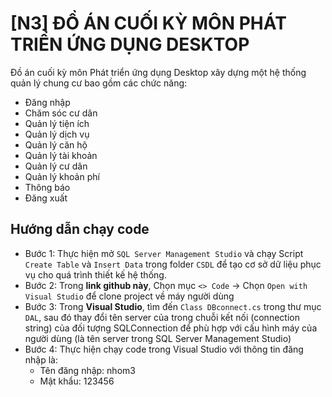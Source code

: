 # [N3] ĐỒ ÁN CUỐI KỲ MÔN PHÁT TRIỂN ỨNG DỤNG DESKTOP
Đồ án cuối kỳ môn Phát triển ứng dụng Desktop xây dựng một hệ thống quản lý chung cư bao gồm các chức năng:
- Đăng nhập 
- Chăm sóc cư dân
- Quản lý tiện ích 
- Quản lý dịch vụ 
- Quản lý căn hộ 
- Quản lý tài khoản
- Quản lý cư dân 
- Quản lý khoản phí
- Thông báo 
- Đăng xuất

## Hướng dẫn chạy code
- Bước 1: Thực hiện mở `SQL Server Management Studio` và chạy Script `Create Table` và `Insert Data` trong folder `CSDL` để tạo cơ sở dữ liệu phục vụ cho quá trình thiết kế hệ thống.
- Bước 2: Trong **link github này**, Chọn mục `<> Code` → Chọn `Open with Visual Studio` để clone project về máy người dùng
- Bước 3: Trong **Visual Studio**, tìm đến `Class DBconnect.cs` trong thư mục `DAL`, sau đó thay đổi tên server của trong chuỗi kết nối (connection string) của đối tượng SQLConnection để phù hợp với cấu hình máy của người dùng (là tên server trong SQL Server Management Studio)
- Bước 4: Thực hiện chạy code trong Visual Studio với thông tin đăng nhập là:
  - Tên đăng nhập: nhom3
  - Mật khẩu: 123456

